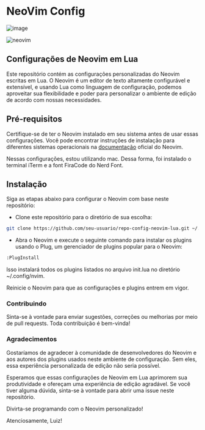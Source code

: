 # NeoVim Config

![image](https://github.com/luizomatias/neovim_config/assets/45690449/240084a4-22a8-46b9-83ab-41d913afb7e2)


![neovim](https://github.com/luizomatias/neovim_config/assets/45690449/bb410a3d-97ca-481c-92a6-e0c9f354786e)


## Configurações de Neovim em Lua

Este repositório contém as configurações personalizadas do Neovim escritas em Lua. O Neovim é um editor de texto altamente configurável e extensível, e usando Lua como linguagem de configuração, podemos aproveitar sua flexibilidade e poder para personalizar o ambiente de edição de acordo com nossas necessidades.

## Pré-requisitos
Certifique-se de ter o Neovim instalado em seu sistema antes de usar essas configurações. Você pode encontrar instruções de instalação para diferentes sistemas operacionais na [documentação](https://neovim.io/) oficial do Neovim.

Nessas configurações, estou utilizando mac. Dessa forma, foi instalado o terminal iTerm e a font FiraCode do Nerd Font.

## Instalação
Siga as etapas abaixo para configurar o Neovim com base neste repositório:

- Clone este repositório para o diretório de sua escolha:
```bash
git clone https://github.com/seu-usuario/repo-config-neovim-lua.git ~/.config/nvim
```

- Abra o Neovim e execute o seguinte comando para instalar os plugins usando o Plug, um gerenciador de plugins popular para o Neovim:
```bash
:PlugInstall
````

Isso instalará todos os plugins listados no arquivo init.lua no diretório ~/.config/nvim.

Reinicie o Neovim para que as configurações e plugins entrem em vigor.

### Contribuindo
Sinta-se à vontade para enviar sugestões, correções ou melhorias por meio de pull requests. Toda contribuição é bem-vinda!

### Agradecimentos
Gostaríamos de agradecer à comunidade de desenvolvedores do Neovim e aos autores dos plugins usados neste ambiente de configuração. Sem eles, essa experiência personalizada de edição não seria possível.

Esperamos que essas configurações de Neovim em Lua aprimorem sua produtividade e ofereçam uma experiência de edição agradável. Se você tiver alguma dúvida, sinta-se à vontade para abrir uma issue neste repositório.

Divirta-se programando com o Neovim personalizado!

Atenciosamente,
Luiz!





